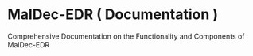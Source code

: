 # MalDec-EDR ( Documentation )

Comprehensive Documentation on the Functionality and Components of MalDec-EDR


